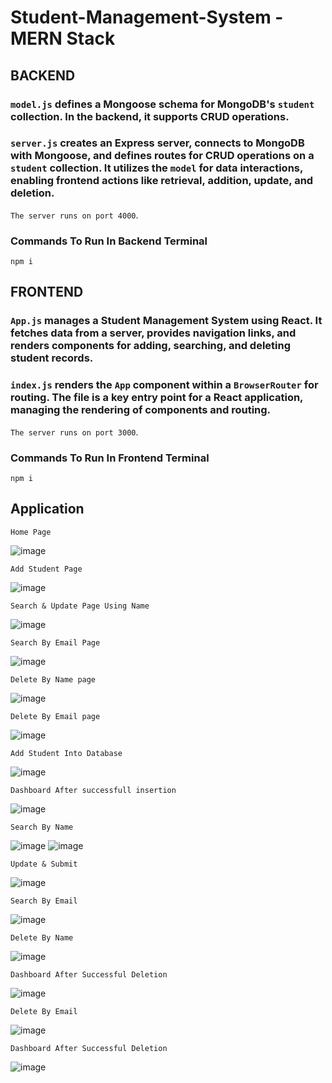 # Student-Management-System - MERN Stack

## BACKEND

### `model.js` defines a Mongoose schema for MongoDB's `student` collection. In the backend, it supports CRUD operations.
### `server.js` creates an Express server, connects to MongoDB with Mongoose, and defines routes for CRUD operations on a `student` collection. It utilizes the `model` for data interactions, enabling frontend actions like retrieval, addition, update, and deletion.
`The server runs on port 4000`.
### Commands To Run In Backend Terminal
`npm i`

## FRONTEND

### `App.js` manages a Student Management System using React. It fetches data from a server, provides navigation links, and renders components for adding, searching, and deleting student records.
### `index.js` renders the `App` component within a `BrowserRouter` for routing. The file is a key entry point for a React application, managing the rendering of components and routing.
`The server runs on port 3000`.
### Commands To Run In Frontend Terminal
`npm i`

## Application

`Home Page`

![image](https://github.com/SuryaMahesh789/Student-Management-System---React/assets/101471548/fc8a0d3a-af75-4c25-be26-6d7a6ef09729)

`Add Student Page`

![image](https://github.com/SuryaMahesh789/Student-Management-System---React/assets/101471548/9228e743-abfd-4eb3-a240-82798c5fe738)

`Search & Update Page Using Name`

![image](https://github.com/SuryaMahesh789/Student-Management-System---React/assets/101471548/45fe8dbe-7ec8-4d98-bb95-6a61b8c652fb)

`Search By Email Page`

![image](https://github.com/SuryaMahesh789/Student-Management-System---React/assets/101471548/ccaf434f-5606-4b77-8865-020b835e9c9d)

`Delete By Name page`

![image](https://github.com/SuryaMahesh789/Student-Management-System---React/assets/101471548/d16d41a7-0a99-4625-8a0e-01ea7119bb1c)

`Delete By Email page`

![image](https://github.com/SuryaMahesh789/Student-Management-System---React/assets/101471548/35a591f2-1071-40e1-a941-819ec719e678)

`Add Student Into Database`

![image](https://github.com/SuryaMahesh789/Student-Management-System---React/assets/101471548/a4258f6e-d711-4e09-89da-04e785c2383d)

`Dashboard After successfull insertion`

![image](https://github.com/SuryaMahesh789/Student-Management-System---React/assets/101471548/13db8cee-644f-4615-8d49-1df8515e34c1)

`Search By Name`

![image](https://github.com/SuryaMahesh789/Student-Management-System---React/assets/101471548/0b35d5c5-eadf-49a2-9e7e-3320634327db)
![image](https://github.com/SuryaMahesh789/Student-Management-System---React/assets/101471548/d48f2d83-a661-406d-929a-d10711aeb88c)

`Update & Submit`

![image](https://github.com/SuryaMahesh789/Student-Management-System---React/assets/101471548/e7e1475b-e65d-413b-bd57-2ae80a317a9c)

`Search By Email`

![image](https://github.com/SuryaMahesh789/Student-Management-System---React/assets/101471548/b3232097-0339-43da-863b-670deaed4f79)

`Delete By Name`

![image](https://github.com/SuryaMahesh789/Student-Management-System---React/assets/101471548/fff480e1-d40a-4377-a3a1-c0cc8fa54f79)

`Dashboard After Successful Deletion`

![image](https://github.com/SuryaMahesh789/Student-Management-System---React/assets/101471548/1d5e61ee-8958-411e-af46-4d8e920b0841)

`Delete By Email`

![image](https://github.com/SuryaMahesh789/Student-Management-System---React/assets/101471548/12d88bac-bcd5-446f-b8b6-1b214c10645b)

`Dashboard After Successful Deletion`

![image](https://github.com/SuryaMahesh789/Student-Management-System---React/assets/101471548/aaad6164-6399-4ad9-9580-a33d5a77f469)

